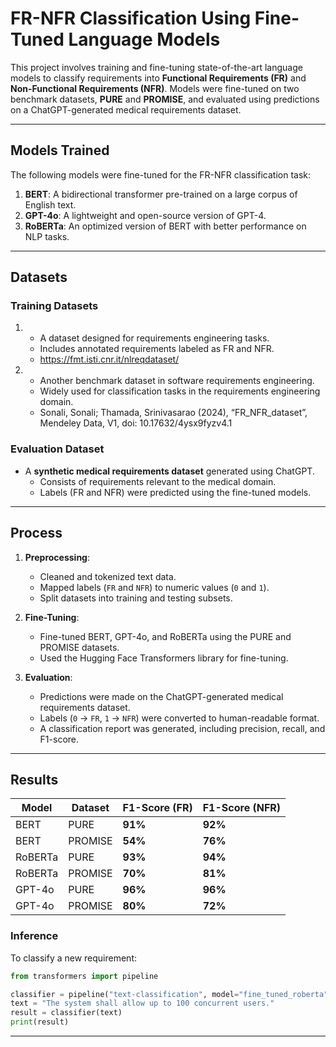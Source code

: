 # **FR-NFR Classification Using Fine-Tuned Language Models**

This project involves training and fine-tuning state-of-the-art language models to classify requirements into **Functional Requirements (FR)** and **Non-Functional Requirements (NFR)**. Models were fine-tuned on two benchmark datasets, **PURE** and **PROMISE**, and evaluated using predictions on a ChatGPT-generated medical requirements dataset.

---

## **Models Trained**
The following models were fine-tuned for the FR-NFR classification task:

1. **BERT**: A bidirectional transformer pre-trained on a large corpus of English text.
2. **GPT-4o**: A lightweight and open-source version of GPT-4.
3. **RoBERTa**: An optimized version of BERT with better performance on NLP tasks.

---

## **Datasets**
### **Training Datasets**
1. - A dataset designed for requirements engineering tasks.
   - Includes annotated requirements labeled as FR and NFR.
   - https://fmt.isti.cnr.it/nlreqdataset/

2. - Another benchmark dataset in software requirements engineering.
   - Widely used for classification tasks in the requirements engineering domain.
   - Sonali, Sonali; Thamada,  Srinivasarao (2024), “FR_NFR_dataset”, Mendeley Data, V1, doi: 10.17632/4ysx9fyzv4.1

### **Evaluation Dataset**
- A **synthetic medical requirements dataset** generated using ChatGPT.
  - Consists of requirements relevant to the medical domain.
  - Labels (FR and NFR) were predicted using the fine-tuned models.

---

## **Process**
1. **Preprocessing**:
   - Cleaned and tokenized text data.
   - Mapped labels (`FR` and `NFR`) to numeric values (`0` and `1`).
   - Split datasets into training and testing subsets.

2. **Fine-Tuning**:
   - Fine-tuned BERT, GPT-4o, and RoBERTa using the PURE and PROMISE datasets.
   - Used the Hugging Face Transformers library for fine-tuning.

3. **Evaluation**:
   - Predictions were made on the ChatGPT-generated medical requirements dataset.
   - Labels (`0` → `FR`, `1` → `NFR`) were converted to human-readable format.
   - A classification report was generated, including precision, recall, and F1-score.

---

## **Results**
| Model     | Dataset  | **F1-Score (FR)** | **F1-Score (NFR)** |
|-----------|----------|-------------------|--------------------|
| BERT      | PURE     | **91%**           | **92%**            |
| BERT      | PROMISE  | **54%**           | **76%**            |
| RoBERTa   | PURE     | **93%**           | **94%**            |
| RoBERTa   | PROMISE  | **70%**           | **81%**            |
| GPT-4o    | PURE     | **96%**           | **96%**            |
| GPT-4o    | PROMISE  | **80%**           | **72%**            |


### **Inference**
To classify a new requirement:
```python
from transformers import pipeline

classifier = pipeline("text-classification", model="fine_tuned_roberta", tokenizer="fine_tuned_roberta")
text = "The system shall allow up to 100 concurrent users."
result = classifier(text)
print(result)
```

---
